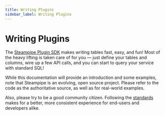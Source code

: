```yaml
---
title: Writing Plugins
sidebar_label: Writing Plugins
---
```


# Writing Plugins

The <a href="https://github.com/turbot/steampipe-plugin-sdk" target="_blank" rel="noopener noreferrer">Steampipe Plugin SDK</a> makes writing tables fast, easy, and fun!  Most of the heavy lifting is taken care of for you — just define your tables and columns, wire up a few API calls, and you can start to query your service with standard SQL!

While this documentation will provide an introduction and some examples, note that Steampipe is an evolving, open source project. Please refer to the code as the authoritative source, as well as for real-world examples.

Also, please try to be a good community citizen. Following the <a href="/docs/develop/standards" target="_blank" rel="noopener">standards</a> makes for a better, more consistent experience for end-users and developers alike.